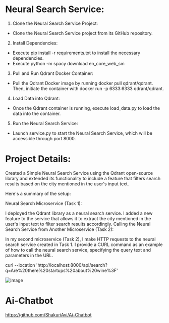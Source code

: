 # Neural Search Service:

1) Clone the Neural Search Service Project:
* Clone the Neural Search Service project from its GitHub repository.

2) Install Dependencies:
* Execute pip install -r requirements.txt to install the necessary dependencies.
* Execute python -m spacy download en_core_web_sm


3) Pull and Run Qdrant Docker Container:
* Pull the Qdrant Docker image by running docker pull qdrant/qdrant. Then, initiate the container with docker run -p 6333:6333 qdrant/qdrant.

4) Load Data into Qdrant:
* Once the Qdrant container is running, execute load_data.py to load the data into the container.

5) Run the Neural Search Service:
* Launch service.py to start the Neural Search Service, which will be accessible through port 8000.

# Project Details:
Created a Simple Neural Search Service using the Qdrant open-source library and extended its functionality to include a feature that filters search results based on the city mentioned in the user's input text.

Here's a summary of the setup:

Neural Search Microservice (Task 1):

I deployed the Qdrant library as a neural search service.
I added a new feature to the service that allows it to extract the city mentioned in the user's input text to filter search results accordingly.
Calling the Neural Search Service from Another Microservice (Task 2):

In my second microservice (Task 2), I make HTTP requests to the neural search service created in Task 1.
I provide a CURL command as an example of how to call the neural search service, specifying the query text and parameters in the URL.

curl --location 'http://localhost:8000/api/search?q=Are%20there%20startups%20about%20wine%3F'


![image](https://github.com/ShakuriAvi/Ai-Chatbot/assets/65177459/d52abea1-024d-410d-bc9b-5d5ebbf0ebed)

  # Ai-Chatbot
  https://github.com/ShakuriAvi/Ai-Chatbot
